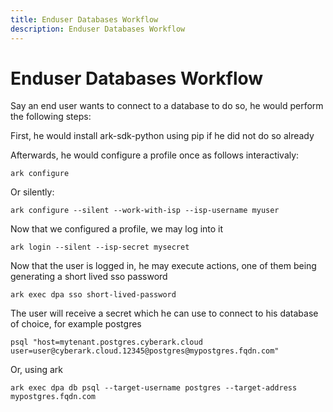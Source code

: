 ```yaml
---
title: Enduser Databases Workflow
description: Enduser Databases Workflow
---
```


# Enduser Databases Workflow
Say an end user wants to connect to a database
to do so, he would perform the following steps:

First, he would install ark-sdk-python using pip if he did not do so already

Afterwards, he would configure a profile once as follows interactivaly:
```shell
ark configure
```
Or silently:
```shell
ark configure --silent --work-with-isp --isp-username myuser
```

Now that we configured a profile, we may log into it
```shell
ark login --silent --isp-secret mysecret
```

Now that the user is logged in, he may execute actions, one of them being generating a short lived sso password
```shell
ark exec dpa sso short-lived-password
```

The user will receive a secret which he can use to connect to his database of choice, for example postgres
```shell
psql "host=mytenant.postgres.cyberark.cloud user=user@cyberark.cloud.12345@postgres@mypostgres.fqdn.com"
```

Or, using ark
```shell
ark exec dpa db psql --target-username postgres --target-address mypostgres.fqdn.com
```